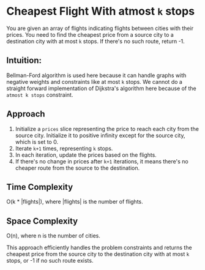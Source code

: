 # Cheapest Flight With atmost `k` stops

You are given an array of flights indicating flights between cities with their prices. You need to find the cheapest price from a source city to a destination city with at most `k` stops. If there's no such route, return -1.

## Intuition: 

Bellman-Ford algorithm is used here because it can handle graphs with negative weights and constraints like at most `k` stops. We cannot do a straight forward implementation of Dijkstra's algorithm here because of the `atmost k stops` constraint.

## Approach
  1. Initialize a `prices` slice representing the price to reach each city from the source city. Initialize it to positive infinity except for the source city, which is set to 0.
  2. Iterate `k+1` times, representing `k` stops.
  3. In each iteration, update the prices based on the flights.
  4. If there's no change in prices after `k+1` iterations, it means there's no cheaper route from the source to the destination.

## Time Complexity
 O(k * |flights|), where |flights| is the number of flights.

## Space Complexity

 O(n), where n is the number of cities.

This approach efficiently handles the problem constraints and returns the cheapest price from the source city to the destination city with at most `k` stops, or -1 if no such route exists.